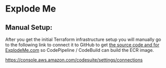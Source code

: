 # Explode Me

## Manual Setup:
After you get the initial Terraform infrastructure setup you will manually go to the following link to connect it to GitHub to get [the source code and for ExplodeMe.com](https://github.com/schematical/explodeme-com) so CodePipeline / CodeBuild can build the ECR image.

https://console.aws.amazon.com/codesuite/settings/connections